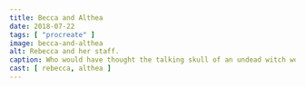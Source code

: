 ```yaml
---
title: Becca and Althea
date: 2018-07-22
tags: [ "procreate" ]
image: becca-and-althea
alt: Rebecca and her staff.
caption: Who would have thought the talking skull of an undead witch would be evil?
cast: [ rebecca, althea ]
---
```

